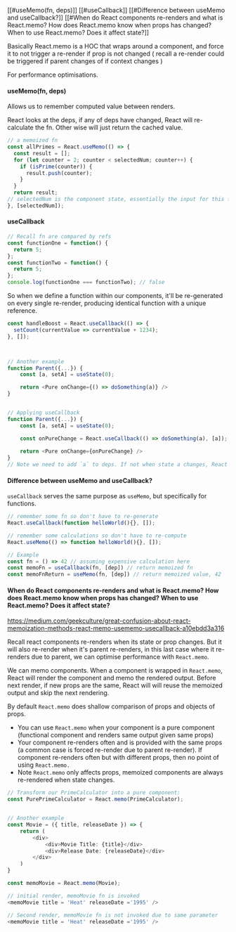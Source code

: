 [[#useMemo(fn, deps)]]
[[#useCallback]]
[[#Difference between useMemo and useCallback?]]
[[#When do React components re-renders and what is React.memo? How does React.memo know when props has changed? When to use React.memo? Does it affect state?]]



Basically React.memo is a HOC that wraps around a component, and force it to not trigger a re-render if prop is not changed ( recall a re-render could be triggered if parent changes of if context changes )




For performance optimisations.

#### useMemo(fn, deps)
Allows us to remember computed value between renders.

React looks at the deps, if any of deps have changed, React will re-calculate the fn.
Other wise will just return the cached value.


```ts
// a memoized fn
const allPrimes = React.useMemo(() => {
  const result = [];
  for (let counter = 2; counter < selectedNum; counter++) {
    if (isPrime(counter)) {
      result.push(counter);
    }
  }
  return result;
// selectedNum is the component state, essentially the input for this fn
}, [selectedNum]);
```



#### useCallback
```ts
// Recall fn are compared by refs
const functionOne = function() {
  return 5;
};
const functionTwo = function() {
  return 5;
};
console.log(functionOne === functionTwo); // false
```

So when we define a function within our components, it'll be re-generated on every single re-render, producing identical function with a unique reference.

```ts
const handleBoost = React.useCallback(() => {
  setCount(currentValue => currentValue + 1234);
}, []);



// Another example
function Parent({...}) {
	const [a, setA] = useState(0);

	return <Pure onChange={() => doSomething(a)} />
}


// Applying useCallback
function Parent({...}) {
	const [a, setA] = useState(0);

	const onPureChange = React.useCallback(() => doSomething(a), [a]);
	
	return <Pure onChange={onPureChange} />
}
// Note we need to add `a` to deps. If not when state a changes, React will return a fn with old value of a due to closure. 

```



#### Difference between useMemo and useCallback?

`useCallback` serves the same purpose as `useMemo`, but specifically for functions.
```ts
// remember some fn so don't have to re-generate
React.useCallback(function helloWorld(){}, []);

// remember some calculations so don't have to re-compute
React.useMemo(() => function helloWorld(){}, []);

// Example
const fn = () => 42 // assuming expensive calculation here
const memoFn = useCallback(fn, [dep]) // return memoized fn
const memoFnReturn = useMemo(fn, [dep]) // return memoized value, 42
```



#### When do React components re-renders and what is React.memo? How does React.memo know when props has changed? When to use React.memo? Does it affect state?



https://medium.com/geekculture/great-confusion-about-react-memoization-methods-react-memo-usememo-usecallback-a10ebdd3a316


Recall react components re-renders when its state or prop changes. But it will also re-render when it's parent re-renders, in this last case where it re-renders due to parent, we can optimise performance with `React.memo`.

We can memo components. When a component is wrapped in `React.memo`, React will render the component and memo the rendered output. Before next render, if new props are the same, React will will reuse the memoized output and skip the next rendering.

By default `React.memo` does shallow comparison of props and objects of props.

 * You can use `React.memo` when your component is a pure component (functional component and renders same output given same props)
 * Your component re-renders often and is provided with the same props (a common case is forced re-render due to parent re-render). If component re-renders often but with different props, then no point of using `React.memo.`
 * Note `React.memo` only affects props, memoized components are always re-rendered when state changes.
```ts
// Transform our PrimeCalculator into a pure component:
const PurePrimeCalculator = React.memo(PrimeCalculator);


// Another example
const Movie = ({ title, releaseDate }) => {
	return (
		<div>
			<div>Movie Title: {title}</div>
			<div>Release Date: {releaseDate}</div>
		</div>
	)
}

const memoMovie = React.memo(Movie);

// initial render, memoMovie fn is invoked
<memoMovie title = 'Heat' releaseDate ='1995' />

// Second render, memoMovie fn is not invoked due to same parameter
<memoMovie title = 'Heat' releaseDate ='1995' />

```
